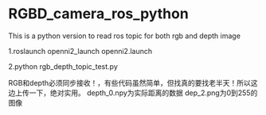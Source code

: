 # RGBD_camera_ros_python
This is a python version to read ros topic for both rgb and depth image

1.roslaunch openni2_launch openni2.launch 

2.python rgb_depth_topic_test.py 

RGB和depth必须同步接收！，有些代码虽然简单，但找真的要找老半天！所以这边上传一下，绝对实用。
depth_0.npy为实际距离的数据
dep_2.png为0到255的图像
